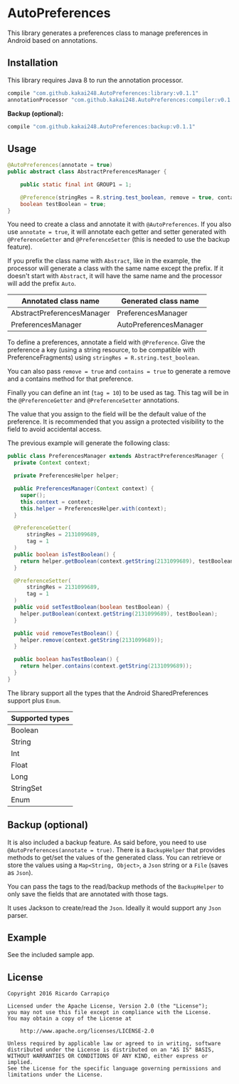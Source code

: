 AutoPreferences
=========================

This library generates a preferences class to manage preferences
in Android based on annotations.

Installation
------
This library requires Java 8 to run the annotation processor.

```groovy
compile "com.github.kakai248.AutoPreferences:library:v0.1.1"
annotationProcessor "com.github.kakai248.AutoPreferences:compiler:v0.1.1"
```

**Backup (optional):**

```groovy
compile "com.github.kakai248.AutoPreferences:backup:v0.1.1"
```

Usage
-------
```java
@AutoPreferences(annotate = true)
public abstract class AbstractPreferencesManager {

    public static final int GROUP1 = 1;

    @Preference(stringRes = R.string.test_boolean, remove = true, contains = true, tag = GROUP1)
    boolean testBoolean = true;
}
```

You need to create a class and annotate it with `@AutoPreferences`. If you also use `annotate = true`,
it will annotate each getter and setter generated with `@PreferenceGetter` and `@PreferenceSetter`
(this is needed to use the backup feature).

If you prefix the class name with `Abstract`, like in the example, the processor will generate a class
with the same name except the prefix. If it doesn't start with `Abstract`, it will have the same name
and the processor will add the prefix `Auto`.

| Annotated class name | Generated class name |
|---|---|
| AbstractPreferencesManager | PreferencesManager |
| PreferencesManager | AutoPreferencesManager |

To define a preferences, annotate a field with `@Preference`. Give the preference a key (using a string
resource, to be compatible with PreferenceFragments) using `stringRes = R.string.test_boolean`.

You can also pass `remove = true` and `contains = true` to generate a remove and a contains method for
that preference.

Finally you can define an int (`tag = 10`) to be used as tag. This tag will be in the `@PreferenceGetter`
and `@PreferenceSetter` annotations.

The value that you assign to the field will be the default value of the preference. It is recommended
that you assign a protected visibility to the field to avoid accidental access.

The previous example will generate the following class:

```java
public class PreferencesManager extends AbstractPreferencesManager {
  private Context context;

  private PreferencesHelper helper;

  public PreferencesManager(Context context) {
    super();
    this.context = context;
    this.helper = PreferencesHelper.with(context);
  }

  @PreferenceGetter(
      stringRes = 2131099689,
      tag = 1
  )
  public boolean isTestBoolean() {
    return helper.getBoolean(context.getString(2131099689), testBoolean);
  }

  @PreferenceSetter(
      stringRes = 2131099689,
      tag = 1
  )
  public void setTestBoolean(boolean testBoolean) {
    helper.putBoolean(context.getString(2131099689), testBoolean);
  }

  public void removeTestBoolean() {
    helper.remove(context.getString(2131099689));
  }

  public boolean hasTestBoolean() {
    return helper.contains(context.getString(2131099689));
  }
}
```

The library support all the types that the Android SharedPreferences support plus `Enum`.

| Supported types |
|---|
| Boolean |
| String |
| Int |
| Float |
| Long |
| StringSet |
| Enum |

Backup (optional)
------
It is also included a backup feature. As said before, you need to use `@AutoPreferences(annotate = true)`.
There is a `BackupHelper` that provides methods to get/set the values of the generated class. You can
retrieve or store the values using a `Map<String, Object>`, a `Json` string or a `File` (saves as `Json`).

You can pass the tags to the read/backup methods of the `BackupHelper` to only save the fields that are
annotated with those tags.

It uses Jackson to create/read the `Json`. Ideally it would support any `Json` parser.

Example
------
See the included sample app.

License
-------

    Copyright 2016 Ricardo Carrapiço

    Licensed under the Apache License, Version 2.0 (the "License");
    you may not use this file except in compliance with the License.
    You may obtain a copy of the License at

        http://www.apache.org/licenses/LICENSE-2.0

    Unless required by applicable law or agreed to in writing, software
    distributed under the License is distributed on an "AS IS" BASIS,
    WITHOUT WARRANTIES OR CONDITIONS OF ANY KIND, either express or implied.
    See the License for the specific language governing permissions and
    limitations under the License.
